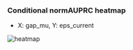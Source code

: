 ### Conditional normAUPRC heatmap

- X: gap_mu, Y: eps_current

![heatmap](/home/elicer/project_0814_2/results/20250820-090413/holdout/conditional_heatmap_gap_mu_vs_eps_current.png)
